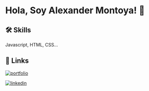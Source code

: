 
# Hola, Soy Alexander Montoya! 👋


## 🛠 Skills
Javascript, HTML, CSS...


## 🔗 Links
[![portfolio](https://img.shields.io/badge/my_portfolio-000?style=for-the-badge&logo=ko-fi&logoColor=white)](https://alexandermontoya.github.io/)

[![linkedin](https://img.shields.io/badge/linkedin-0A66C2?style=for-the-badge&logo=linkedin&logoColor=white)](https://www.linkedin.com/in/alexander-josué-montoya-bonifacio/)


